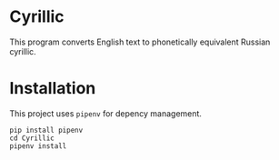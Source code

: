 # Cyrillic

This program converts English text to phonetically equivalent Russian cyrillic.

# Installation

This project uses `pipenv` for depency management.

```
pip install pipenv
cd Cyrillic
pipenv install
```
